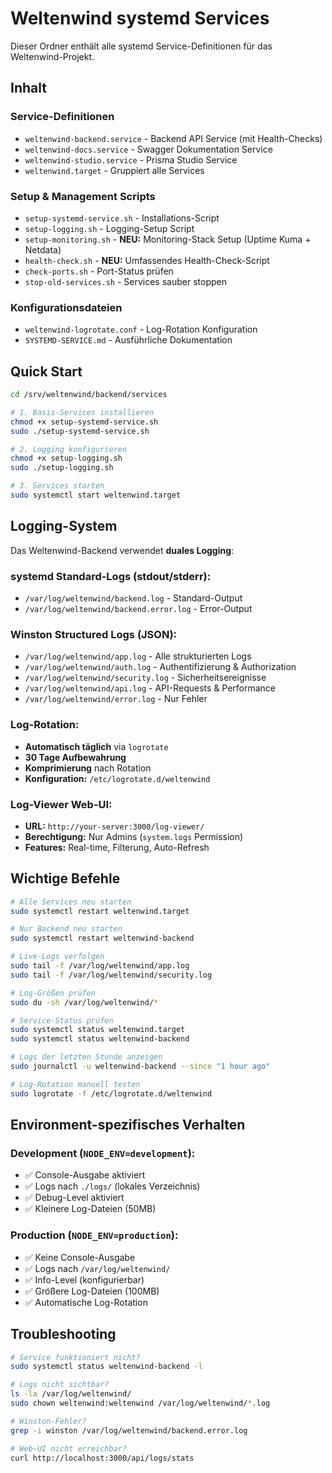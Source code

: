 # Weltenwind systemd Services

Dieser Ordner enthält alle systemd Service-Definitionen für das Weltenwind-Projekt.

## Inhalt

### Service-Definitionen
- `weltenwind-backend.service` - Backend API Service (mit Health-Checks)
- `weltenwind-docs.service` - Swagger Dokumentation Service  
- `weltenwind-studio.service` - Prisma Studio Service
- `weltenwind.target` - Gruppiert alle Services

### Setup & Management Scripts
- `setup-systemd-service.sh` - Installations-Script
- `setup-logging.sh` - Logging-Setup Script
- `setup-monitoring.sh` - **NEU:** Monitoring-Stack Setup (Uptime Kuma + Netdata)
- `health-check.sh` - **NEU:** Umfassendes Health-Check-Script
- `check-ports.sh` - Port-Status prüfen
- `stop-old-services.sh` - Services sauber stoppen

### Konfigurationsdateien
- `weltenwind-logrotate.conf` - Log-Rotation Konfiguration
- `SYSTEMD-SERVICE.md` - Ausführliche Dokumentation

## Quick Start

```bash
cd /srv/weltenwind/backend/services

# 1. Basis-Services installieren
chmod +x setup-systemd-service.sh
sudo ./setup-systemd-service.sh

# 2. Logging konfigurieren
chmod +x setup-logging.sh
sudo ./setup-logging.sh

# 3. Services starten
sudo systemctl start weltenwind.target
```

## Logging-System

Das Weltenwind-Backend verwendet **duales Logging**:

### systemd Standard-Logs (stdout/stderr):
- `/var/log/weltenwind/backend.log` - Standard-Output
- `/var/log/weltenwind/backend.error.log` - Error-Output

### Winston Structured Logs (JSON):
- `/var/log/weltenwind/app.log` - Alle strukturierten Logs
- `/var/log/weltenwind/auth.log` - Authentifizierung & Authorization
- `/var/log/weltenwind/security.log` - Sicherheitsereignisse
- `/var/log/weltenwind/api.log` - API-Requests & Performance
- `/var/log/weltenwind/error.log` - Nur Fehler

### Log-Rotation:
- **Automatisch täglich** via `logrotate`
- **30 Tage Aufbewahrung**
- **Komprimierung** nach Rotation
- **Konfiguration:** `/etc/logrotate.d/weltenwind`

### Log-Viewer Web-UI:
- **URL:** `http://your-server:3000/log-viewer/`
- **Berechtigung:** Nur Admins (`system.logs` Permission)
- **Features:** Real-time, Filterung, Auto-Refresh

## Wichtige Befehle

```bash
# Alle Services neu starten
sudo systemctl restart weltenwind.target

# Nur Backend neu starten  
sudo systemctl restart weltenwind-backend

# Live-Logs verfolgen
sudo tail -f /var/log/weltenwind/app.log
sudo tail -f /var/log/weltenwind/security.log

# Log-Größen prüfen
sudo du -sh /var/log/weltenwind/*

# Service-Status prüfen
sudo systemctl status weltenwind.target
sudo systemctl status weltenwind-backend

# Logs der letzten Stunde anzeigen
sudo journalctl -u weltenwind-backend --since "1 hour ago"

# Log-Rotation manuell testen
sudo logrotate -f /etc/logrotate.d/weltenwind
```

## Environment-spezifisches Verhalten

### Development (`NODE_ENV=development`):
- ✅ Console-Ausgabe aktiviert
- ✅ Logs nach `./logs/` (lokales Verzeichnis)
- ✅ Debug-Level aktiviert
- ✅ Kleinere Log-Dateien (50MB)

### Production (`NODE_ENV=production`):
- ✅ Keine Console-Ausgabe  
- ✅ Logs nach `/var/log/weltenwind/`
- ✅ Info-Level (konfigurierbar)
- ✅ Größere Log-Dateien (100MB)
- ✅ Automatische Log-Rotation

## Troubleshooting

```bash
# Service funktioniert nicht?
sudo systemctl status weltenwind-backend -l

# Logs nicht sichtbar?
ls -la /var/log/weltenwind/
sudo chown weltenwind:weltenwind /var/log/weltenwind/*.log

# Winston-Fehler?
grep -i winston /var/log/weltenwind/backend.error.log

# Web-UI nicht erreichbar?
curl http://localhost:3000/api/logs/stats
``` 